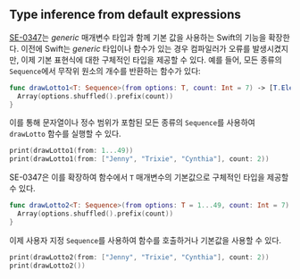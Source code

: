 ## Type inference from default expressions

[SE-0347](https://github.com/apple/swift-evolution/blob/main/proposals/0347-type-inference-from-default-exprs.md)는 *generic* 매개변수 타입과 함께 기본 값을 사용하는 Swift의 기능을 확장한다. 이전에 Swift는 *generic* 타입이나 함수가 있는 경우 컴파일러가 오류를 발생시켰지만, 이제 기본 표현식에 대한 구체적인 타입을 제공할 수 있다. 예를 들어, 모든 종류의 `Sequence`에서 무작위 원소의 개수를 반환하는 함수가 있다:

```swift
func drawLotto1<T: Sequence>(from options: T, count: Int = 7) -> [T.Element] {
  Array(options.shuffled().prefix(count))
}
```

이를 통해 문자열이나 정수 범위가 포함된 모든 종류의 `Sequence`를 사용하여 `drawLotto` 함수를 실행할 수 있다.

```swift
print(drawLotto1(from: 1...49))
print(drawLotto1(from: ["Jenny", "Trixie", "Cynthia"], count: 2))
```

SE-0347은 이를 확장하여 함수에서 `T` 매개변수의 기본값으로 구체적인 타입을 제공할 수 있다.

```swift
func drawLotto2<T: Sequence>(from options: T = 1...49, count: Int = 7) -> [T.Element] {
  Array(options.shuffled().prefix(count))
}
```

이제 사용자 지정 `Sequence`를 사용하여 함수를 호출하거나 기본값을 사용할 수 있다.

```swift
print(drawLotto2(from: ["Jenny", "Trixie", "Cynthia"], count: 2))
print(drawLotto2())
```